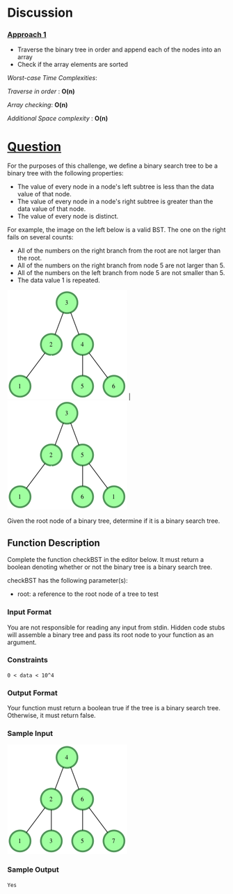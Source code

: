 # Discussion

### [Approach 1](https://github.com/div1090/codemonkeys/blob/master/Cracking%20the%20Coding%20Interview%20Challenges/Trees%20-%20Is%20This%20a%20Binary%20Tree%3F/soln.py)

* Traverse the binary tree in order and append each of the nodes into an array
* Check if the array elements are sorted

*Worst-case Time Complexities*:

*Traverse in order* : **O(n)**

*Array checking*: **O(n)**

*Additional Space complexity* : **O(n)**

# [Question](https://www.hackerrank.com/challenges/ctci-is-binary-search-tree/problem)

For the purposes of this challenge, we define a binary search tree to be a binary tree with the following properties:

* The value of every node in a node's left subtree is less than the data value of that node.
* The value of every node in a node's right subtree is greater than the data value of that node.
* The value of every node is distinct.

For example, the image on the left below is a valid BST. The one on the right fails on several counts:
- All of the numbers on the right branch from the root are not larger than the root.
- All of the numbers on the right branch from node 5 are not larger than 5.
- All of the numbers on the left branch from node 5 are not smaller than 5.
- The data value 1 is repeated.

![image](./sample1.png) | ![image](./sample2.png)

Given the root node of a binary tree, determine if it is a binary search tree.

## Function Description
Complete the function checkBST in the editor below. It must return a boolean denoting whether or not the binary tree is a binary search tree.

checkBST has the following parameter(s):

* root: a reference to the root node of a tree to test

### Input Format

You are not responsible for reading any input from stdin. Hidden code stubs will assemble a binary tree and pass its root node to your function as an argument.

### Constraints
    0 < data < 10^4
### Output Format

Your function must return a boolean true if the tree is a binary search tree. Otherwise, it must return false.

### Sample Input
![image](./input1.png)
### Sample Output
    Yes
